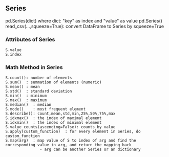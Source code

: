 ## Series
pd.Series(dict) where dict: "key" as index and "value" as value
pd.Series()
read_csv(...,squeeze=True): convert DataFrame to Series by squeeze=True

### Attributes of Series
```
S.value
S.index
```

### Math Method in Series
```
S.count(): number of elements
S.sum()  : summation of elements (numeric)
S.mean() : mean
S.std()  : standard deviation
S.min()  : minimum
S.max()  : maximum
S.median()  : median
S.mode()    : most frequent element
S.describe(): count,mean,std,min,25%,50%,75%,max
S.idxmax()  : the index of maximal element
S.idxmin()  : the index of minimal element
S.value_counts(ascending=False): counts by value
S.apply(custom_function)  : for every element in Series, do custom_function
S.map(arg)  : map value of S to index of arg and find the corresponding value in arg, and return the mapping back
               - arg can be another Series or an dictionary
```

